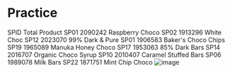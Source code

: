 # Practice

SPID	Total	Product
SP01	2090242	Raspberry Choco
SP02	1913296	White Choc
SP12	2023070	99% Dark & Pure
SP01	1906583	Baker's Choco Chips
SP19	1965089	Manuka Honey Choco
SP17	1953063	85% Dark Bars
SP14	2016707	Organic Choco Syrup
SP10	2010407	Caramel Stuffed Bars
SP06	1989078	Milk Bars
SP22	1871751	Mint Chip Choco
![image](https://github.com/aslamshaikhisdi/Practice/assets/102032850/43b0dcb9-6ef9-4974-ac47-57edfb590f5f)
